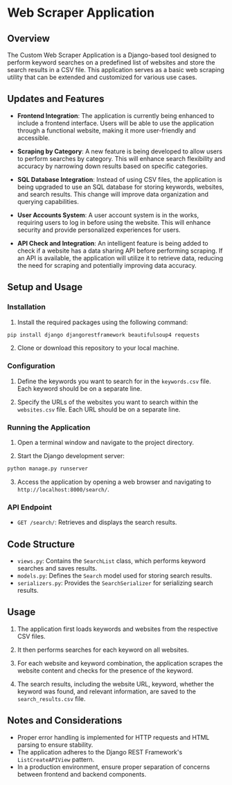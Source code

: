 #  Web Scraper Application

## Overview

The Custom Web Scraper Application is a Django-based tool designed to perform keyword searches on a predefined list of websites and store the search results in a CSV file. This application serves as a basic web scraping utility that can be extended and customized for various use cases.


## Updates and Features

- **Frontend Integration**: The application is currently being enhanced to include a frontend interface. Users will be able to use the application through a functional website, making it more user-friendly and accessible.

- **Scraping by Category**: A new feature is being developed to allow users to perform searches by category. This will enhance search flexibility and accuracy by narrowing down results based on specific categories.

- **SQL Database Integration**: Instead of using CSV files, the application is being upgraded to use an SQL database for storing keywords, websites, and search results. This change will improve data organization and querying capabilities.

- **User Accounts System**: A user account system is in the works, requiring users to log in before using the website. This will enhance security and provide personalized experiences for users.

- **API Check and Integration**: An intelligent feature is being added to check if a website has a data sharing API before performing scraping. If an API is available, the application will utilize it to retrieve data, reducing the need for scraping and potentially improving data accuracy.


## Setup and Usage

### Installation

1. Install the required packages using the following command:

```bash
pip install django djangorestframework beautifulsoup4 requests
```

2. Clone or download this repository to your local machine.

### Configuration

1. Define the keywords you want to search for in the `keywords.csv` file. Each keyword should be on a separate line.

2. Specify the URLs of the websites you want to search within the `websites.csv` file. Each URL should be on a separate line.

### Running the Application

1. Open a terminal window and navigate to the project directory.

2. Start the Django development server:

```bash
python manage.py runserver
```

3. Access the application by opening a web browser and navigating to `http://localhost:8000/search/`.

### API Endpoint

* `GET /search/`: Retrieves and displays the search results.

## Code Structure

* `views.py`: Contains the `SearchList` class, which performs keyword searches and saves results.
* `models.py`: Defines the `Search` model used for storing search results.
* `serializers.py`: Provides the `SearchSerializer` for serializing search results.

## Usage

1. The application first loads keywords and websites from the respective CSV files.

2. It then performs searches for each keyword on all websites.

3. For each website and keyword combination, the application scrapes the website content and checks for the presence of the keyword.

4. The search results, including the website URL, keyword, whether the keyword was found, and relevant information, are saved to the `search_results.csv` file.

## Notes and Considerations

* Proper error handling is implemented for HTTP requests and HTML parsing to ensure stability.
* The application adheres to the Django REST Framework's `ListCreateAPIView` pattern.
* In a production environment, ensure proper separation of concerns between frontend and backend components.

